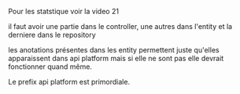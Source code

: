 Pour les statstique voir la video 21 


il faut avoir une partie dans le controller, une autres dans l'entity et la derniere dans le repository

les anotations présentes dans les entity permettent juste qu'elles apparaissent dans api platform mais si elle ne sont pas 
elle devrait fonctionner quand même. 

Le prefix api platform est primordiale.